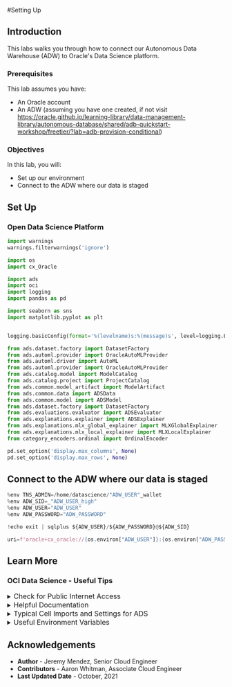 #Setting Up

## Introduction

This labs walks you through how to connect our Autonomous Data Warehouse (ADW) to Oracle's Data Science platform.

### Prerequisites

This lab assumes you have:
* An Oracle account
* An ADW (assuming you have one created, if not visit https://oracle.github.io/learning-library/data-management-library/autonomous-database/shared/adb-quickstart-workshop/freetier/?lab=adb-provision-conditional)

### Objectives

In this lab, you will:
* Set up our environment 
* Connect to the ADW where our data is staged

## Set Up

### Open Data Science Platform

```python
import warnings
warnings.filterwarnings('ignore')

import os
import cx_Oracle

import ads
import oci
import logging
import pandas as pd

import seaborn as sns
import matplotlib.pyplot as plt


logging.basicConfig(format='%(levelname)s:%(message)s', level=logging.ERROR)

from ads.dataset.factory import DatasetFactory
from ads.automl.provider import OracleAutoMLProvider
from ads.automl.driver import AutoML
from ads.automl.provider import OracleAutoMLProvider
from ads.catalog.model import ModelCatalog
from ads.catalog.project import ProjectCatalog
from ads.common.model_artifact import ModelArtifact
from ads.common.data import ADSData
from ads.common.model import ADSModel
from ads.dataset.factory import DatasetFactory
from ads.evaluations.evaluator import ADSEvaluator
from ads.explanations.explainer import ADSExplainer
from ads.explanations.mlx_global_explainer import MLXGlobalExplainer
from ads.explanations.mlx_local_explainer import MLXLocalExplainer
from category_encoders.ordinal import OrdinalEncoder
```

```python
pd.set_option('display.max_columns', None)
pd.set_option('display.max_rows', None)
```

## Connect to the ADW where our data is staged

```python
%env TNS_ADMIN=/home/datascience/"ADW_USER"_wallet
%env ADW_SID=_"ADW_USER_high"
%env ADW_USER="ADW_USER"
%env ADW_PASSWORD="ADW_PASSWORD"

!echo exit | sqlplus ${ADW_USER}/${ADW_PASSWORD}@${ADW_SID}

uri=f'oracle+cx_oracle://{os.environ["ADW_USER"]}:{os.environ["ADW_PASSWORD"]}@{os.environ["ADW_SID"]}'
```

## Learn More

### OCI Data Science - Useful Tips
<details>
<summary><font size="3">Check for Public Internet Access</font></summary>

```python
import requests
response = requests.get("https://oracle.com")
assert response.status_code==200, "Internet connection failed"
```
</details>
<details>
<summary><font size="3">Helpful Documentation </font></summary>
<ul><li><a href="https://docs.cloud.oracle.com/en-us/iaas/data-science/using/data-science.htm">Data Science Service Documentation</a></li>
<li><a href="https://docs.cloud.oracle.com/iaas/tools/ads-sdk/latest/index.html">ADS documentation</a></li>
</ul>
</details>
<details>
<summary><font size="3">Typical Cell Imports and Settings for ADS</font></summary>

```python
%load_ext autoreload
%autoreload 2
%matplotlib inline

import warnings
warnings.filterwarnings('ignore')

import logging
logging.basicConfig(format='%(levelname)s:%(message)s', level=logging.ERROR)

import ads
from ads.dataset.factory import DatasetFactory
from ads.automl.provider import OracleAutoMLProvider
from ads.automl.driver import AutoML
from ads.evaluations.evaluator import ADSEvaluator
from ads.common.data import ADSData
from ads.explanations.explainer import ADSExplainer
from ads.explanations.mlx_global_explainer import MLXGlobalExplainer
from ads.explanations.mlx_local_explainer import MLXLocalExplainer
from ads.catalog.model import ModelCatalog
from ads.common.model_artifact import ModelArtifact
```
</details>
<details>
<summary><font size="3">Useful Environment Variables</font></summary>

```python
import os
print(os.environ["NB_SESSION_COMPARTMENT_OCID"])
print(os.environ["PROJECT_OCID"])
print(os.environ["USER_OCID"])
print(os.environ["TENANCY_OCID"])
print(os.environ["NB_REGION"])
```
</details>

## Acknowledgements
* **Author** - Jeremy Mendez, Senior Cloud Engineer
* **Contributors** - Aaron Whitman, Associate Cloud Engineer 
* **Last Updated Date** - October, 2021
